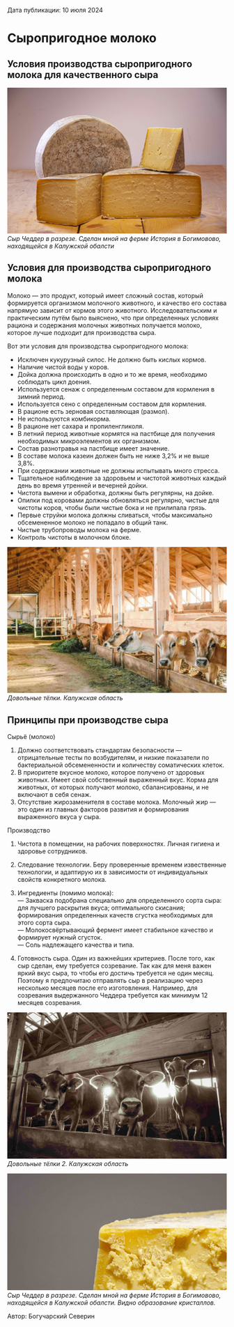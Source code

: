 <span>Дата публикации: 10 июля 2024</span>

Сыропригодное молоко
=
Условия производства сыропригодного молока для качественного сыра  
- 
![by Severin](/images/art-images/syroprigodnoe-moloko-1.jpg)
*Сыр Чеддер в разрезе. Сделан мной на ферме История в Богимовово, находящейся в Калужской обалсти*

Условия для производства сыропригодного молока
-
Молоко — это продукт, который имеет сложный состав, который формируется организмом молочного животного, и качество его состава напрямую зависит от кормов этого животного. Исследовательским и практическим путём было выяснено, что при определенных условиях рациона и содержания молочных животных получается молоко, которое лучше подходит для производства сыра. 

Вот эти условия для производства сыропригодного молока:

* Исключен кукурузный силос. Не должно быть кислых кормов.
* Наличие чистой воды у коров.
* Дойка должна происходить в одно и то же время, необходимо соблюдать цикл доения.
* Используется сенаж с определенным составом для кормления в зимний период.
* Используется сено с определенным составом для кормления.
* В рационе есть зерновая составляющая (размол).
* Не используются комбикорма.
* В рационе нет сахара и пропиленгликоля.
* В летний период животные кормятся на пастбище для получения необходимых микроэлементов их организмом.
* Состав разнотравья на пастбище имеет значение.
* В составе молока казеин должен быть не ниже 3,2% и не выше 3,8%.
* При содержании животные не должны испытывать много стресса.
* Тщательное наблюдение за здоровьем и чистотой животных каждый день во время утренней и вечерней дойки.
* Чистота вымени и обработка, должны быть регулярны, на дойке.
* Опилки под коровами должны обновляться регулярно, чистые для чистоты коров, чтобы были чистые бока и не прилипала грязь.
* Первые струйки молока должны сливаться, чтобы максимально обсемененное молоко не попадало в общий танк.
* Чистые трубопроводы молока на ферме.
* Контроль чистоты в молочном блоке.


![Cheese](/images/cheeses/severin-cheese-4.jpg)
*Довольные тёлки. Калужская область*

Принципы при производстве сыра
-


Сырьё (молоко)
1. Должно соответствовать стандартам безопасности — отрицательные тесты по возбудителям, и низкие показатели по бактериальной обсемененности и количеству соматических клеток.
2. В приоритете вкусное молоко, которое получено от здоровых животных. Имеет свой собственный выраженный вкус. Корма для животных, от которых получают молоко, сбалансированы, и не включают в себя сенаж.
3.	Отсутствие жирозаменителя в составе молока. Молочный жир — это один из главных факторов развития и формирования выраженного вкуса у сыра.

Производство
1. Чистота в помещении, на рабочих поверхностях. Личная гигиена и здоровье сотрудников.
2. Следование технологии. Беру проверенные временем извественные технологии, и адаптирую их в зависимости от индивидуальных свойств конкретного молока.
3. Ингредиенты (помимо молока):
</br>— Закваска подобрана специально для определенного сорта сыра: для лучшего раскрытия вкуса; оптимального скисания; формирования определенных качеств сгустка необходимых для этого сорта сыра. 
</br>— Молокосвёртывающий фермент имеет стабильное качество и формирует нужный сгусток.
</br>— Соль надлежащего качества и типа.

4. Готовность сыра. Один из важнейших критериев. После того, как сыр сделан, ему требуется созревание. Так как для меня важен яркий вкус сыра, то чтобы его достичь требуется не один месяц. Поэтому я предпочитаю отправлять сыр в реализацию через несколько месяцев после его изготовления. Например, для созревания выдержанного Чеддера требуется как минимум 12 месяцев созревания.

![Cheese](/images/art-images/syroprigodnoe-moloko-2.jpg)
*Довольные тёлки 2. Калужская область*

![Cheese](/images/cheese.jpg)
*Сыр Чеддер в разрезе. Сделан мной на ферме История в Богимовово, находящейся в Калужской обалсти. Видно образование кристаллов.*


<span>Автор: Богучарский Северин</span>
